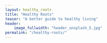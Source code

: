 ```yaml
---
layout: healthy_roots
title: "Healthy Roots"
teaser: "A better guide to healthy living"
header:
    image_fullwidth: "header_unsplash_5.jpg"
permalink: "/healthy-roots/"
---
```


